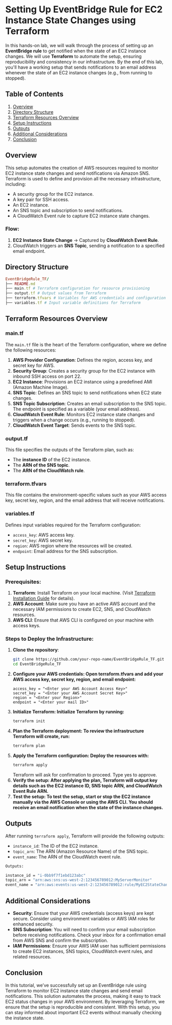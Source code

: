 # Setting Up EventBridge Rule for EC2 Instance State Changes using Terraform

In this hands-on lab, we will walk through the process of setting up an **EventBridge rule** to get notified when the state of an EC2 instance changes. We will use **Terraform** to automate the setup, ensuring reproducibility and consistency in our infrastructure. By the end of this lab, you'll have a working setup that sends notifications to an email address whenever the state of an EC2 instance changes (e.g., from running to stopped).

## Table of Contents
1. [Overview](#overview)
2. [Directory Structure](#directory-structure)
3. [Terraform Resources Overview](#terraform-resources-overview)
4. [Setup Instructions](#setup-instructions)
5. [Outputs](#outputs)
6. [Additional Considerations](#additional-considerations)
7. [Conclusion](#conclusion)

## Overview
This setup automates the creation of AWS resources required to monitor EC2 instance state changes and send notifications via Amazon SNS. Terraform is used to define and provision all the necessary infrastructure, including:
- A security group for the EC2 instance.
- A key pair for SSH access.
- An EC2 instance.
- An SNS topic and subscription to send notifications.
- A CloudWatch Event rule to capture EC2 instance state changes.

### Flow:
1. **EC2 Instance State Change** → Captured by **CloudWatch Event Rule**.
2. CloudWatch triggers an **SNS Topic**, sending a notification to a specified email endpoint.

## Directory Structure

```ruby
EventBridgeRule_TF/
├── README.md
├── main.tf # Terraform configuration for resource provisioning
├── output.tf # Output values from Terraform
├── terraform.tfvars # Variables for AWS credentials and configuration
├── variables.tf # Input variable definitions for Terraform
```


## Terraform Resources Overview

### **main.tf**
The `main.tf` file is the heart of the Terraform configuration, where we define the following resources:

1. **AWS Provider Configuration**: Defines the region, access key, and secret key for AWS.
2. **Security Group**: Creates a security group for the EC2 instance with inbound SSH access on port 22.
3. **EC2 Instance**: Provisions an EC2 instance using a predefined AMI (Amazon Machine Image).
4. **SNS Topic**: Defines an SNS topic to send notifications when EC2 state changes.
5. **SNS Topic Subscription**: Creates an email subscription to the SNS topic. The endpoint is specified as a variable (your email address).
6. **CloudWatch Event Rule**: Monitors EC2 instance state changes and triggers when a change occurs (e.g., running to stopped).
7. **CloudWatch Event Target**: Sends events to the SNS topic.

### **output.tf**
This file specifies the outputs of the Terraform plan, such as:
- The **instance ID** of the EC2 instance.
- The **ARN of the SNS topic**.
- The **ARN of the CloudWatch rule**.

### **terraform.tfvars**
This file contains the environment-specific values such as your AWS access key, secret key, region, and the email address that will receive notifications.

### **variables.tf**
Defines input variables required for the Terraform configuration:
- `access_key`: AWS access key.
- `secret_key`: AWS secret key.
- `region`: AWS region where the resources will be created.
- `endpoint`: Email address for the SNS subscription.

## Setup Instructions

### Prerequisites:
1. **Terraform**: Install Terraform on your local machine. (Visit [Terraform Installation Guide](https://learn.hashicorp.com/tutorials/terraform/install-cli) for details).
2. **AWS Account**: Make sure you have an active AWS account and the necessary IAM permissions to create EC2, SNS, and CloudWatch resources.
3. **AWS CLI**: Ensure that AWS CLI is configured on your machine with access keys.

### Steps to Deploy the Infrastructure:

1. **Clone the repository**:
   ```bash
   git clone https://github.com/your-repo-name/EventBridgeRule_TF.git
   cd EventBridgeRule_TF
   ```
2. **Configure your AWS credentials: Open terraform.tfvars and add your AWS access key, secret key, region, and email endpoint:**
   ```plaintext
   access_key = "<Enter your AWS Account Access Key>"
   secret_key = "<Enter your AWS Account Secret Key>"
   region = "<Enter your Region>"
   endpoint = "<Enter your mail ID>"

   ```
3. **Initialize Terraform: Initialize Terraform by running:**
   ```bash
   terraform init
   ```
4. **Plan the Terraform deployment: To review the infrastructure Terraform will create, run:**
   ```bash
   terraform plan
   ```
5. **Apply the Terraform configuration: Deploy the resources with:**
   ```bash
   terraform apply
   ```
   Terraform will ask for confirmation to proceed. Type yes to approve.
6. **Verify the setup: After applying the plan, Terraform will output key details such as the EC2 instance ID, SNS topic ARN, and CloudWatch Event Rule ARN.**
7. **Test the setup: To test the setup, start or stop the EC2 instance manually via the AWS Console or using the AWS CLI. You should receive an email notification when the state of the instance changes.**

## Outputs

After running `terraform apply`, Terraform will provide the following outputs:

- `instance_id`: The ID of the EC2 instance.
- `topic_arn`: The ARN (Amazon Resource Name) of the SNS topic.
- `event_name`: The ARN of the CloudWatch event rule.

```bash
Outputs:

instance_id = "i-0bb9f7f1ebd123abc"
topic_arn = "arn:aws:sns:us-west-2:123456789012:MyServerMonitor"
event_name = "arn:aws:events:us-west-2:123456789012:rule/MyEC2StateChangeEvent"

```

## Additional Considerations

- **Security**: Ensure that your AWS credentials (access keys) are kept secure. Consider using environment variables or AWS IAM roles for enhanced security.
- **SNS Subscription**: You will need to confirm your email subscription before receiving notifications. Check your inbox for a confirmation email from AWS SNS and confirm the subscription.
- **IAM Permissions**: Ensure your AWS IAM user has sufficient permissions to create EC2 instances, SNS topics, CloudWatch event rules, and related resources.

## Conclusion

In this tutorial, we’ve successfully set up an EventBridge rule using Terraform to monitor EC2 instance state changes and send email notifications. This solution automates the process, making it easy to track EC2 status changes in your AWS environment. By leveraging Terraform, we ensure that the setup is reproducible and consistent. With this setup, you can stay informed about important EC2 events without manually checking the instance state.
